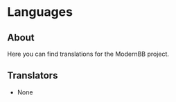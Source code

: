 Languages
==========

## About
Here you can find translations for the ModernBB project.

## Translators
 - None